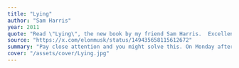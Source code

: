 ```yaml
---
title: "Lying"
author: "Sam Harris"
year: 2011
quote: "Read \"Lying\", the new book by my friend Sam Harris.  Excellent cover art and lots of good reasons not to lie!"
source: "https://x.com/elonmusk/status/149435658115612672"
summary: "Pay close attention and you might solve this. On Monday afternoon, five students at Bayview High walk into detention. Bronwyn, the brain, is Yale-bound and never breaks a rule. Addy, the beauty, is the picture-perfect homecoming princess. Nate, the criminal, is already on probation for dealing. Cooper, the athlete, is the all-star baseball pitcher. And Simon, the outcast, is the creator of Bayview High’s notorious gossip app. Only, Simon never makes it out of that classroom. Before the end of detention Simon's dead. And according to investigators, his death wasn’t an accident. On Monday, he died. But on Tuesday, he’d planned to post juicy reveals about all four of his high-profile classmates, which makes all four of them suspects in his murder. Or are they the perfect patsies for a killer who’s still on the loose? Everyone has secrets, right? What really matters is how far you would go to protect them."
cover: "/assets/cover/Lying.jpg"
---
```

